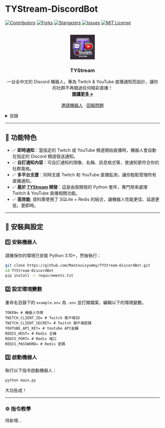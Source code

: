 # TYStream-DiscordBot

[![Contributors][contributors-shield]][contributors-url]
[![Forks][forks-shield]][forks-url]
[![Stargazers][stars-shield]][stars-url]
[![Issues][issues-shield]][issues-url]
[![MIT License][license-shield]][license-url]

<!-- PROJECT LOGO -->
<br />
<div align="center">
  <a href="https://github.com/Mantouisyummy/TYStream-DiscordBot">
    <img src="img/logo.png" alt="Logo" width="80" height="80">
  </a>

<h3 align="center">TYStream</h3>
  <p align="center">
    一台全中文的 Discord 機器人，專為 Twitch & YouTube 直播通知而設計，讓你的社群不再錯過任何精彩直播！
    <br />
    <a href="#install-setup"><strong>閱讀更多 »</strong></a>
    <br />
    ·
    <br />
    <a href="https://discord.com/oauth2/authorize?client_id=1267467138839613553">邀請機器人</a>
    ·
    <a href="https://github.com/Mantouisyummy/TYStream-DiscordBot">回報問題</a>
  </p>
</div>

<!-- TABLE OF CONTENTS -->
<details>
  <summary>目錄</summary>
  <ol>
    <li><a href="#features">功能特色</a></li>
    <li><a href="#install-setup">安裝與設定</a></li>
    <li><a href="#install-bot">安裝機器人</a></li>
    <li><a href="#setting-env">設定環境變數</a></li>
    <li><a href="#run-bot">啟動機器人</a><li>
    <li><a href="#tutorial">指令教學</a></li>
  </ol>
</details>

---

## 🚀 功能特色
<a id="features"></a>

- ✅ **即時通知**：當指定的 Twitch 或 YouTube 頻道開始直播時，機器人會自動在指定的 Discord 頻道發送通知。  
- ✅ **自訂通知內容**：可自訂通知的頭像、名稱、訊息格式等，使通知更符合你的社群風格。  
- ✅ **多平台支援**：同時支援 Twitch 和 YouTube 直播監測，讓你輕鬆管理所有直播通知。  
- ✅ **基於 [TYStream](https://github.com/Mantouisyummy/TYStream) 開發**：這是由我開發的 Python 套件，專門用來處理 Twitch & YouTube 直播相關功能。  
- ✅ **高效能**: 資料庫使用了 SQLite + Redis 的結合，讓機器人性能更佳、延遲更低，更即時。

---

## 📌 安裝與設定
<a id="install-setup"></a>

### 1️⃣ 安裝機器人
<a id="install-bot"></a>

請確保你的環境已安裝 Python 3.10+，然後執行：

```sh
git clone https://github.com/Mantouisyummy/TYStream-DiscordBot.git
cd TYStream-DiscordBot
pip install -r requirements.txt
````

### 2️⃣ 設定環境變數
<a id="setting-env"></a>

重命名目錄下的 `example.env` 為 `.env` 並打開檔案，編輯以下的環境變數。

```env
TOKEN= # 機器人令牌
TWITCH_CLIENT_ID= # Twitch 客戶端ID
TWITCH_CLIENT_SECRET= # Twitch 客戶端密碼
YOUTUBE_API_KEY= # Youtube API金鑰
REDIS_HOST= # Redis 主機
REDIS_PORT= # Redis 端口
REDIS_PASSWORD= # Redis 密碼
```

### 3️⃣ 啟動機器人
<a id="run-bot"></a>
執行以下指令啟動機器人：
```sh
python main.py
```
大功告成！

***

### ⚙️ 指令教學
<a id="tutorial"></a>
待新增...

<!-- SHIELDS -->

[contributors-shield]: https://img.shields.io/github/contributors/Mantouisyummy/TYStream-DiscordBot.svg?style=for-the-badge

[contributors-url]: https://github.com/Mantouisyummy/TYStream-DiscordBot/graphs/contributors

[forks-shield]: https://img.shields.io/github/forks/Mantouisyummy/TYStream-DiscordBot.svg?style=for-the-badge

[forks-url]: https://github.com/Mantouisyummy/TYStream-DiscordBot/network/members

[stars-shield]: https://img.shields.io/github/stars/Mantouisyummy/TYStream-DiscordBot.svg?style=for-the-badge

[stars-url]: https://github.com/Mantouisyummy/TYStream-DiscordBot/stargazers

[issues-shield]: https://img.shields.io/github/issues/Mantouisyummy/TYStream-DiscordBot.svg?style=for-the-badge

[issues-url]: https://github.com/Mantouisyummy/TYStream-DiscordBot/issues

[license-shield]: https://img.shields.io/github/license/Mantouisyummy/TYStream-DiscordBot.svg?style=for-the-badge

[license-url]:https://github.com/Mantouisyummy/TYStream-DiscordBot/blob/master/LICENSE.txt